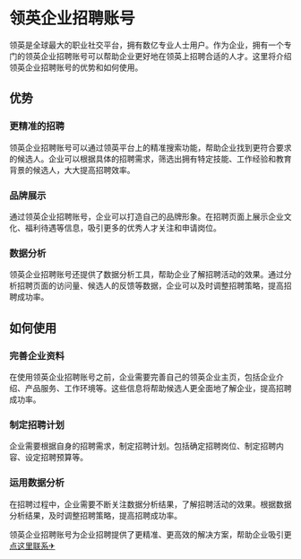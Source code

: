 # 领英企业招聘账号

领英是全球最大的职业社交平台，拥有数亿专业人士用户。作为企业，拥有一个专门的领英企业招聘账号可以帮助企业更好地在领英上招聘合适的人才。这里将介绍领英企业招聘账号的优势和如何使用。

## 优势

### 更精准的招聘

领英企业招聘账号可以通过领英平台上的精准搜索功能，帮助企业找到更符合要求的候选人。企业可以根据具体的招聘需求，筛选出拥有特定技能、工作经验和教育背景的候选人，大大提高招聘效率。

### 品牌展示

通过领英企业招聘账号，企业可以打造自己的品牌形象。在招聘页面上展示企业文化、福利待遇等信息，吸引更多的优秀人才关注和申请岗位。

### 数据分析

领英企业招聘账号还提供了数据分析工具，帮助企业了解招聘活动的效果。通过分析招聘页面的访问量、候选人的反馈等数据，企业可以及时调整招聘策略，提高招聘成功率。

## 如何使用

### 完善企业资料

在使用领英企业招聘账号之前，企业需要完善自己的领英企业主页，包括企业介绍、产品服务、工作环境等。这些信息将帮助候选人更全面地了解企业，提高招聘成功率。

### 制定招聘计划

企业需要根据自身的招聘需求，制定招聘计划。包括确定招聘岗位、制定招聘内容、设定招聘预算等。

### 运用数据分析

在招聘过程中，企业需要不断关注数据分析结果，了解招聘活动的效果。根据数据分析结果，及时调整招聘策略，提高招聘成功率。

领英企业招聘账号为企业招聘提供了更精准、更高效的解决方案，帮助企业吸引更[点这里联系✈](https://ws.k02.cc)